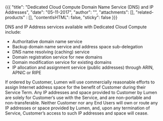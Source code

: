 {{{
  "title": "Dedicated Cloud Compute Domain Name Service (DNS) and IP Addresses",
  "date": "05-11-2017",
  "author": "",
  "attachments": [],
  "related-products" : [],
  "contentIsHTML": false,
  "sticky": false
}}}

DNS and IP Address services available with Dedicated Cloud Compute include:

* Authoritative domain name service
* Backup domain name service and address space sub-delegation
* DNS name resolving (caching) service
* Domain registration service for new domains
* Domain modification service for existing domains
* IP allocation and assignment service (public addresses) through ARIN, APNIC or RIPE

If ordered by Customer, Lumen will use commercially reasonable efforts to assign Internet address space for the benefit of Customer during their Service Term. Any IP addresses and space provided to Customer by Lumen are solely for Customer’s use with the Service, and are non-portable and non-transferable. Neither Customer nor any End Users will own or route any IP addresses or space provided by Lumen, and, upon any termination of Service, Customer’s access to such IP addresses and space will cease.

